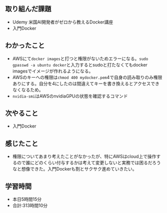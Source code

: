 ## 取り組んだ課題
- Udemy 米国AI開発者がゼロから教えるDocker講座
- 入門Docker
## わかったこと
- AWSにて`docker images`と打つと権限がないためエラーになる。`sudo gpasswd -a ubuntu docker`と入力するとsudoと打たなくてもdocker imagesでイメージが作れるようになる。
- AWSのキーへの権限は`chmod 400 mydocker.pem`4で自身の読み取りのみ権限ありにする。自分を4にしたのは間違えてキーを書き換えるとアクセスできなくなるため。
- `nvidia-smi`はAWSのnvidiaGPUの状態を確認するコマンド
## 次やること
- 入門Docker
## 感じたこと
- 権限についてあまり考えたことがなかったが、特にAWSはcloud上で操作するので誰にどのくらい付与するかは考えて変更しないと実務では困るだろうなと想像できた。入門Dockerも割とサクサク進めていきたい。
## 学習時間
- 本日5時間15分<br>
- 合計:313時間10分
